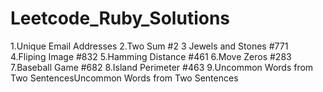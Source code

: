# Leetcode_Ruby_Solutions
  1.Unique Email Addresses
  2.Two Sum #2
  3 Jewels and Stones #771
  4.Fliping Image #832
  5.Hamming Distance #461
  6.Move Zeros #283
  7.Baseball Game #682
  8.Island Perimeter #463
  9.Uncommon Words from Two SentencesUncommon Words from Two Sentences